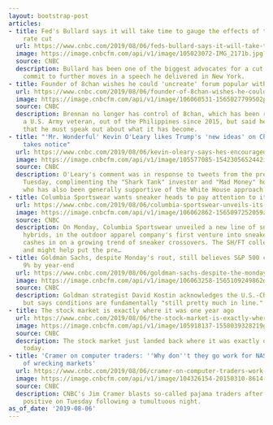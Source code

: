 ```yaml
---
layout: bootstrap-post
articles:
- title: Fed's Bullard says it will take time to gauge the effects of the interest
    rate cut
  url: https://www.cnbc.com/2019/08/06/feds-bullard-says-it-will-take-time-to-gauge-the-effects-of-the-interest-rate-cut.html
  image: https://image.cnbcfm.com/api/v1/image/105023072-IMG_2171b.jpg?v=1519319880
  source: CNBC
  description: Bullard has been one of the biggest advocates for a cut, but did not
    commit to further moves in a speech he delivered in New York.
- title: Founder of 8chan wishes he could 'uncreate' forum popular with white supremacists
  url: https://www.cnbc.com/2019/08/06/founder-of-8chan-wishes-he-could-uncreate-forum.html
  image: https://image.cnbcfm.com/api/v1/image/106060531-1565027799502preview.jpg?v=1565108943
  source: CNBC
  description: Brennan no longer has control of 8chan, which has been run by Jim Watkins,
    a U.S. Army veteran, out of the Philippines since 2015, but said he now feels
    that he must speak out about what it has become.
- title: "'Mr. Wonderful' Kevin O'Leary likes Trump's 'new ideas' on China — the president
    takes notice"
  url: https://www.cnbc.com/2019/08/06/kevin-oleary-says-hes-encouraged-by-trumps-new-ideas-on-china-trade.html
  image: https://image.cnbcfm.com/api/v1/image/105577085-1542305652442img_3122rr.jpg?v=1542305711
  source: CNBC
  description: O'Leary's comment was in response to tweets from the president earlier
    Tuesday, complimenting the "Shark Tank" investor and "Mad Money" host Jim Cramer,
    who has also been generally supportive of the White House approach to China.
- title: Columbia Sportswear wants sneaker heads to pay attention to its latest shoe
  url: https://www.cnbc.com/2019/08/06/columbia-sportswear-unveils-its-shft-sneaker-boot-hybrid.html
  image: https://image.cnbcfm.com/api/v1/image/106062862-1565097252059zeddhikingonrocks.jpg?v=1565097306
  source: CNBC
  description: On Monday, Columbia Sportswear unveiled a new line of sneaker-boot
    hybrids, in the outdoor apparel company's first venture into sneaker culture that
    cashes in on a growing trend of sneaker crossovers. The SH/FT collection is sleeker
    and might help put the pre…
- title: Goldman Sachs, despite Monday's rout, still believes S&P 500 can add another
    9% by year-end
  url: https://www.cnbc.com/2019/08/06/goldman-sachs-despite-the-monday-rout-holds-sp-500-price-target.html
  image: https://image.cnbcfm.com/api/v1/image/106063258-1565109249862david.jpg?v=1565109267
  source: CNBC
  description: Goldman strategist David Kostin acknowledges the U.S.-China trade risk
    but says conditions are fundamentally "still pretty much in line."
- title: The stock market is exactly where it was one year ago
  url: https://www.cnbc.com/2019/08/06/the-stock-market-is-exactly-where-it-was-one-year-ago.html
  image: https://image.cnbcfm.com/api/v1/image/105918137-1558039328219gettyimages-1075229616.jpeg?v=1565105673
  source: CNBC
  description: The stock market just landed back where it was exactly one year ago
    today.
- title: 'Cramer on computer traders: ''Why don''t they go work for NASA'' instead
    of wrecking markets'
  url: https://www.cnbc.com/2019/08/06/cramer-on-computer-traders-work-for-nasa-instead-of-wrecking-markets.html
  image: https://image.cnbcfm.com/api/v1/image/104326154-20150310-8614-1120.jpg?v=1488900215
  source: CNBC
  description: CNBC's Jim Cramer blasts so-called pajama traders after the Dow opened
    positive on Tuesday following a tumultuous night.
as_of_date: '2019-08-06'
---
```


